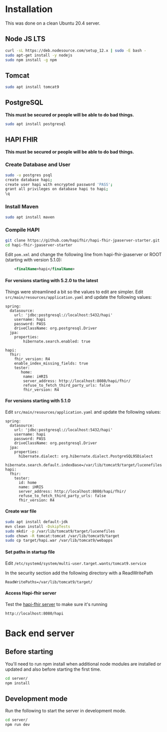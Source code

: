 # Installation
This was done on a clean Ubuntu 20.4 server.

## Node JS LTS
```bash
curl -sL https://deb.nodesource.com/setup_12.x | sudo -E bash -
sudo apt-get install -y nodejs
sudo npm install -g npm
```

## Tomcat
```bash
sudo apt install tomcat9
```
## PostgreSQL
**This must be secured or people will be able to do bad things.**
```bash
sudo apt install postgresql
```

## HAPI FHIR
**This must be secured or people will be able to do bad things.**
### Create Database and User
```bash
sudo -u postgres psql
create database hapi;
create user hapi with encrypted password 'PASS';
grant all privileges on database hapi to hapi;
\q
```
### Install Maven
```bash
sudo apt install maven
```
### Compile HAPI
```bash
git clone https://github.com/hapifhir/hapi-fhir-jpaserver-starter.git
cd hapi-fhir-jpaserver-starter
```
Edit ```pom.xml``` and change the following line from hapi-fhir-jpaserver or ROOT (starting with version 5.1.0):
```xml
    <finalName>hapi</finalName>
```

#### For versions starting with 5.2.0 to the latest
Things were streamlined a bit so the values to edit are simpler.
Edit ```src/main/resources/application.yaml``` and update the following values:

```
spring:
  datasource:
    url: 'jdbc:postgresql://localhost:5432/hapi'
    username: hapi
    password: PASS
    driveClassName: org.postgresql.Driver
  jpa:
    properties:
        hibernate.search.enabled: true

hapi:
  fhir:
    fhir_version: R4
    enable_index_missing_fields: true
    tester:
       home:
        name: iHRIS
        server_address: http://localhost:8080/hapi/fhir/
        refuse_to_fetch_third_party_urls: false
        fhir_version: R4
```

#### For versions starting with 5.1.0 
Edit ```src/main/resources/application.yaml``` and update the following values:

```
spring:
  datasource:
    url: 'jdbc:postgresql://localhost:5432/hapi'
    username: hapi
    password: PASS
    driveClassName: org.postgresql.Driver
  jpa:
    properties:
      hibernate.dialect: org.hibernate.dialect.PostgreSQL95Dialect
      hibernate.search.default.indexBase=/var/lib/tomcat9/target/lucenefiles
hapi:
  fhir:
    tester:
      id: home
      name: iHRIS
      server_address: http://localhost:8080/hapi/fhir/
      refuse_to_fetch_third_party_urls: false
      fhir_version: R4
```

#### Create war file

```bash
sudo apt install default-jdk
mvn clean install -DskipTests
sudo mkdir -p /var/lib/tomcat9/target/lucenefiles
sudo chown -R tomcat:tomcat /var/lib/tomcat9/target
sudo cp target/hapi.war /var/lib/tomcat9/webapps
```

#### Set paths in startup file
Edit ```/etc/systemd/system/multi-user.target.wants/tomcat9.service```

In the security section add the following directory with a ReadWritePath

```
ReadWritePaths=/var/lib/tomcat9/target/
```
#### Access Hapi-fhir server
Test the [hapi-fhir server](http://localhost:8080/hapi) to make sure it's running
```
http://localhost:8080/hapi
```
# Back end server

## Before starting

You'll need to run npm install when additional node modules are installed or updated
and also before starting the first time.

```bash
cd server/
npm install
```

## Development mode
Run the following to start the server in development mode.
```bash
cd server/
npm run dev
```